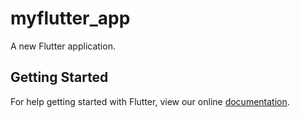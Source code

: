 # myflutter_app

A new Flutter application.

## Getting Started

For help getting started with Flutter, view our online
[documentation](https://flutter.io/).
